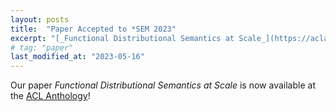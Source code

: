 ```yaml
---
layout: posts
title:  "Paper Accepted to *SEM 2023"
excerpt: "[_Functional Distributional Semantics at Scale_](https://aclanthology.org/2023.starsem-1.37)"
# tag: "paper"
last_modified_at: "2023-05-16"
---
```


Our paper _Functional Distributional Semantics at Scale_ is now available at the [ACL Anthology](https://aclanthology.org/2023.starsem-1.37)!
